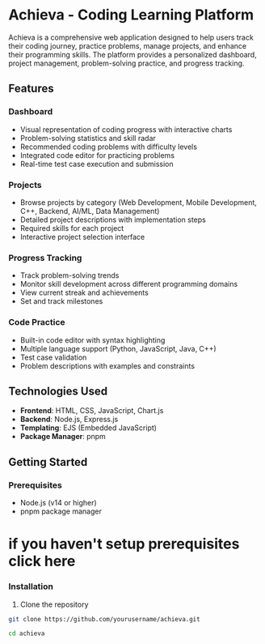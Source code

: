 # Achieva - Coding Learning Platform

Achieva is a comprehensive web application designed to help users track their coding journey, practice problems, manage projects, and enhance their programming skills. The platform provides a personalized dashboard, project management, problem-solving practice, and progress tracking.

## Features

### Dashboard
- Visual representation of coding progress with interactive charts
- Problem-solving statistics and skill radar
- Recommended coding problems with difficulty levels
- Integrated code editor for practicing problems
- Real-time test case execution and submission

### Projects
- Browse projects by category (Web Development, Mobile Development, C++, Backend, AI/ML, Data Management)
- Detailed project descriptions with implementation steps
- Required skills for each project
- Interactive project selection interface

### Progress Tracking
- Track problem-solving trends
- Monitor skill development across different programming domains
- View current streak and achievements
- Set and track milestones

### Code Practice
- Built-in code editor with syntax highlighting
- Multiple language support (Python, JavaScript, Java, C++)
- Test case validation
- Problem descriptions with examples and constraints

## Technologies Used

- **Frontend**: HTML, CSS, JavaScript, Chart.js
- **Backend**: Node.js, Express.js
- **Templating**: EJS (Embedded JavaScript)
- **Package Manager**: pnpm

## Getting Started

### Prerequisites
- Node.js (v14 or higher)
- pnpm package manager

# if you haven't setup prerequisites click here

### Installation

1. Clone the repository
```bash
git clone https://github.com/yourusername/achieva.git
```
```bash
cd achieva
``` 